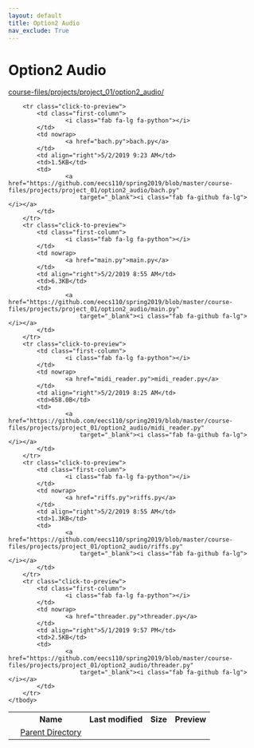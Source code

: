 ```yaml
---
layout: default
title: Option2 Audio
nav_exclude: True
---
```


# Option2 Audio

[course-files/projects/project_01/option2_audio/](.)

<table class="tbl-files">
    <tbody>
        <tr>
            <th valign="top"></th>
            <th>Name</th>
            <th>Last modified</th>
            <th>Size</th>
            <th>Preview</th>
        </tr>
        <tr>
            <td valign="top">
                <i class="fa fa-folder-open"></i>
            </td>
            <td><a href="../">Parent Directory</a></td>
            <td>&nbsp;</td>
            <td>&nbsp;</td>
            <td>&nbsp;</td>
        </tr>

        <tr class="click-to-preview">
            <td class="first-column">
                    <i class="fab fa-lg fa-python"></i>
            </td>
            <td nowrap>
                    <a href="bach.py">bach.py</a>
            </td>
            <td align="right">5/2/2019 9:23 AM</td>
            <td>1.5KB</td>
            <td>
                    <a href="https://github.com/eecs110/spring2019/blob/master/course-files/projects/project_01/option2_audio/bach.py"
                        target="_blank"><i class="fab fa-github fa-lg"></i></a>
            </td>
        </tr>
        <tr class="click-to-preview">
            <td class="first-column">
                    <i class="fab fa-lg fa-python"></i>
            </td>
            <td nowrap>
                    <a href="main.py">main.py</a>
            </td>
            <td align="right">5/2/2019 8:55 AM</td>
            <td>6.3KB</td>
            <td>
                    <a href="https://github.com/eecs110/spring2019/blob/master/course-files/projects/project_01/option2_audio/main.py"
                        target="_blank"><i class="fab fa-github fa-lg"></i></a>
            </td>
        </tr>
        <tr class="click-to-preview">
            <td class="first-column">
                    <i class="fab fa-lg fa-python"></i>
            </td>
            <td nowrap>
                    <a href="midi_reader.py">midi_reader.py</a>
            </td>
            <td align="right">5/2/2019 8:25 AM</td>
            <td>658.0B</td>
            <td>
                    <a href="https://github.com/eecs110/spring2019/blob/master/course-files/projects/project_01/option2_audio/midi_reader.py"
                        target="_blank"><i class="fab fa-github fa-lg"></i></a>
            </td>
        </tr>
        <tr class="click-to-preview">
            <td class="first-column">
                    <i class="fab fa-lg fa-python"></i>
            </td>
            <td nowrap>
                    <a href="riffs.py">riffs.py</a>
            </td>
            <td align="right">5/2/2019 8:55 AM</td>
            <td>1.3KB</td>
            <td>
                    <a href="https://github.com/eecs110/spring2019/blob/master/course-files/projects/project_01/option2_audio/riffs.py"
                        target="_blank"><i class="fab fa-github fa-lg"></i></a>
            </td>
        </tr>
        <tr class="click-to-preview">
            <td class="first-column">
                    <i class="fab fa-lg fa-python"></i>
            </td>
            <td nowrap>
                    <a href="threader.py">threader.py</a>
            </td>
            <td align="right">5/1/2019 9:57 PM</td>
            <td>2.5KB</td>
            <td>
                    <a href="https://github.com/eecs110/spring2019/blob/master/course-files/projects/project_01/option2_audio/threader.py"
                        target="_blank"><i class="fab fa-github fa-lg"></i></a>
            </td>
        </tr>
    </tbody>
</table>

